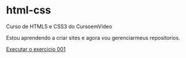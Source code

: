 # html-css
 Curso de HTML5 e CSS3 do CursoemVideo

 Estou aprendendo a criar sites e agora vou gerenciarmeus repositorios.

<a href="https://nato-boy02.github.io/html-css/exercicios/ex001/index.html">Executar o exercicio 001</a>